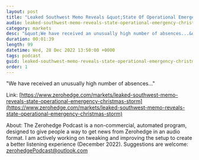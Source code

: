 ```yaml
---
layout: post
title: "Leaked Southwest Memo Reveals &quot;State Of Operational Emergency&quot; Before Christmas Storm"
audio: leaked-southwest-memo-reveals-state-operational-emergency-christmas-storm-0
category: markets
desc: "&quot;We have received an unusually high number of absences...&quot; "
duration: 00:01:39
length: 99
datetime: Wed, 28 Dec 2022 13:50:00 +0000
tags: podcast
guid: leaked-southwest-memo-reveals-state-operational-emergency-christmas-storm-0
order: 1
---
```

&quot;We have received an unusually high number of absences...&quot; 

Link: [https://www.zerohedge.com/markets/leaked-southwest-memo-reveals-state-operational-emergency-christmas-storm](https://www.zerohedge.com/markets/leaked-southwest-memo-reveals-state-operational-emergency-christmas-storm)

About: The Zerohedge Podcast is a non-commercial, automated program, designed to give people a way to get news from Zerohedge in an audio format.  I am actively working on tweaking and improving the setup to create a better listening experience (December 2022).  Suggestions are welcome: [zerohedgePodcast@outlook.com](mailto:zerohedgePodcast@outlook.com)